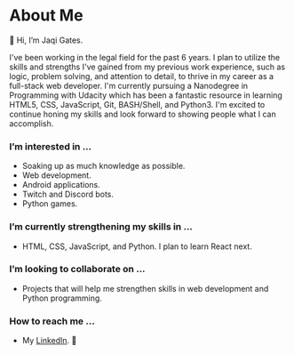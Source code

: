 # About Me
👋 Hi, I’m Jaqi Gates.

I've been working in the legal field for the past 6 years. I plan to utilize the skills and strengths I've gained from my previous work experience, such as logic, problem solving, and attention to detail, to thrive in my career as a full-stack web developer. I'm currently pursuing a Nanodegree in Programming with Udacity which has been a fantastic resource in learning HTML5, CSS, JavaScript, Git, BASH/Shell, and Python3. I'm excited to continue honing my skills and look forward to showing people what I can accomplish.

### I’m interested in ...
- Soaking up as much knowledge as possible.
- Web development.
- Android applications.
- Twitch and Discord bots.
- Python games.

### I’m currently strengthening my skills in ...
- HTML, CSS, JavaScript, and Python. I plan to learn React next.

### I’m looking to collaborate on ...
- Projects that will help me strengthen skills in web development and Python programming.

### How to reach me ...
- My [LinkedIn](https://www.linkedin.com/in/jaqi-gates/). 📨

<!---
JaqiGates/JaqiGates is a ✨ special ✨ repository because its `README.md` (this file) appears on your GitHub profile.
You can click the Preview link to take a look at your changes.
--->
